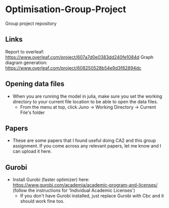 # Optimisation-Group-Project
Group project repository

## Links
Report to overleaf: https://www.overleaf.com/project/607a7d0e0383dd240fe1084d
Graph diagram generation: https://www.overleaf.com/project/608250528b54e9d3f82894dc

## Opening data files
* When you are running the model in julia, make sure you set the working directory to your current file location to be able to open the data files. 
	* From the menu at top, click Juno -> Working Directory -> Current File's folder
	
## Papers
* These are some papers that I found useful doing CA2 and this group assignment. If you come across any relevant papers, let me know and I can upload it here.
	
## Gurobi
* Install Gurobi (faster optimizer) here: https://www.gurobi.com/academia/academic-program-and-licenses/ (follow the instructions for 'Individual Academic Licenses')
	* If you don't have Gurobi installed, just replace Gurobi with Cbc and it should work fine too.
